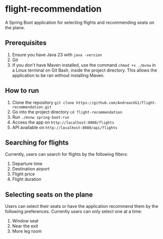 # flight-recommendation
A Spring Boot application for selecting flights and recommending seats on the plane.

## Prerequisites
1. Ensure you have Java 23 with `java -version`
2. Git
3. If you don't have Maven installed, use the command `chmod +x ./mvnw` in a Linux terminal on Git Bash, inside the project directory. This allows the application to be ran without installing Maven.

## How to run
1. Clone the repository `git clone https://github.com/AndreasVG1/flight-recommendation.git`
2. Go into the project directory `cd flight-recommendation`
3. Run `./mvnw spring-boot:run`
4. Access the app on `http://localhost:8080/flights`
5. API available on `http://localhost:8080/api/flights`

## Searching for flights
Currently, users can search for flights by the following filters:
1. Departure time
2. Destination airport
3. Flight price
4. Flight duration

## Selecting seats on the plane
Users can select their seats or have the application recommend them by the following preferences. Currently users can only select one at a time:
1. Window seat
2. Near the exit
3. More leg room
